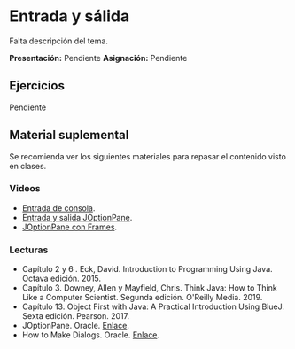 # Entrada y sálida

Falta descripción del tema.

**Presentación:** Pendiente
**Asignación:** Pendiente

## Ejercicios

Pendiente

## Material suplemental

Se recomienda ver los siguientes materiales para repasar el contenido visto en clases.

### Videos

- [Entrada de consola](https://youtu.be/5DdacOkrTgo).
- [Entrada y salida JOptionPane](https://youtu.be/VFAG5uedkm4).
- [JOptionPane con Frames](https://youtu.be/GLUA5maVxoY).

### Lecturas

- Capítulo 2 y 6 . Eck, David. Introduction to Programming Using Java. Octava edición. 2015.
- Capítulo 3. Downey, Allen y Mayfield, Chris. Think Java: How to Think Like a Computer Scientist. Segunda edición. O'Reilly Media. 2019.
- Capítulo 13. Object First with Java: A Practical Introduction Using BlueJ. Sexta edición. Pearson. 2017.
- JOptionPane. Oracle. [Enlace](https://docs.oracle.com/javase/7/docs/api/javax/swing/JOptionPane.html).
- How to Make Dialogs. Oracle. [Enlace](https://docs.oracle.com/javase/tutorial/uiswing/components/dialog.html).

